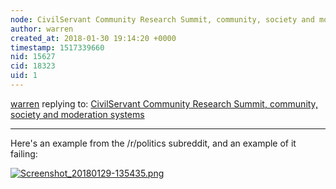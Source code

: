 ```yaml
---
node: CivilServant Community Research Summit, community, society and moderation systems
author: warren
created_at: 2018-01-30 19:14:20 +0000
timestamp: 1517339660
nid: 15627
cid: 18323
uid: 1
---
```




[warren](../profile/warren) replying to: [CivilServant Community Research Summit, community, society and moderation systems](../notes/warren/01-27-2018/civilservant-community-research-summit-community-society-and-moderation-systems)

----
Here's an example from the /r/politics subreddit, and an example of it failing:

[![Screenshot_20180129-135435.png](https://publiclab.org/system/images/photos/000/023/403/large/Screenshot_20180129-135435.png)](https://publiclab.org/system/images/photos/000/023/403/original/Screenshot_20180129-135435.png)

